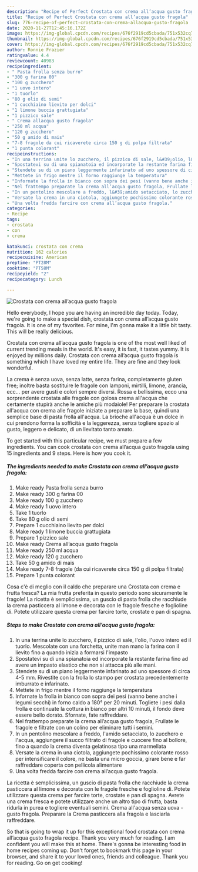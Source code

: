 ```yaml
---
description: "Recipe of Perfect Crostata con crema all’acqua gusto fragola"
title: "Recipe of Perfect Crostata con crema all’acqua gusto fragola"
slug: 776-recipe-of-perfect-crostata-con-crema-allacqua-gusto-fragola
date: 2020-11-27T12:45:16.172Z
image: https://img-global.cpcdn.com/recipes/676f2919cd5cbada/751x532cq70/crostata-con-crema-allacqua-gusto-fragola-recipe-main-photo.jpg
thumbnail: https://img-global.cpcdn.com/recipes/676f2919cd5cbada/751x532cq70/crostata-con-crema-allacqua-gusto-fragola-recipe-main-photo.jpg
cover: https://img-global.cpcdn.com/recipes/676f2919cd5cbada/751x532cq70/crostata-con-crema-allacqua-gusto-fragola-recipe-main-photo.jpg
author: Ronnie Frazier
ratingvalue: 4.4
reviewcount: 40983
recipeingredient:
- " Pasta frolla senza burro"
- "300 g farina 00"
- "100 g zucchero"
- "1 uovo intero"
- "1 tuorlo"
- "80 g olio di semi"
- "1 cucchiaino lievito per dolci"
- "1 limone buccia grattugiata"
- "1 pizzico sale"
- " Crema allacqua gusto fragola"
- "250 ml acqua"
- "120 g zucchero"
- "50 g amido di mais"
- "7-8 fragole da cui ricaverete circa 150 g di polpa filtrata"
- "1 punta colorant"
recipeinstructions:
- "In una terrina unite lo zucchero, il pizzico di sale, l&#39;olio, l&#39;uovo intero ed il tuorlo. Mescolate con una forchetta, unite man mano la farina con il lievito fino a quando inizia a formarsi l&#39;impasto"
- "Spostatevi su di una spianatoia ed incorporate la restante farina fino ad avere un impasto elastico che non si attacca più alle mani."
- "Stendete su di un piano leggermente infarinato ad uno spessore di circa 4-5 mm. Rivestite con la frolla lo stampo per crostata precedentemente imburrato e infarinato."
- "Mettete in frigo mentre il forno raggiunge la temperatura"
- "Infornate la frolla in bianco con sopra dei pesi (vanno bene anche i legumi secchi) in forno caldo a 180° per 20 minuti. Togliete i pesi dalla frolla e continuate la cottura in bianco per altri 10 minuti, il fondo deve essere bello dorato. Sfornate, fate raffreddare."
- "Nel frattempo preparate la crema all’acqua gusto fragola, Frullate le fragole e filtrate con un colino per eliminare tutti i semini."
- "In un pentolino mescolare a freddo, l&#39;amido setacciato, lo zucchero e l&#39;acqua, aggiungere il succo filtrato di fragole e cuocere fino al bollore, fino a quando la crema diventa gelatinosa tipo una marmellata"
- "Versate la crema in una ciotola, aggiungete pochissimo colorante rosso per intensificare il colore, ne basta una micro goccia, girare bene e far raffreddare coperta con pellicola alimentare"
- "Una volta fredda farcire con crema all’acqua gusto fragola."
categories:
- Recipe
tags:
- crostata
- con
- crema

katakunci: crostata con crema 
nutrition: 162 calories
recipecuisine: American
preptime: "PT28M"
cooktime: "PT58M"
recipeyield: "2"
recipecategory: Lunch

---
```



![Crostata con crema all’acqua gusto fragola](https://img-global.cpcdn.com/recipes/676f2919cd5cbada/751x532cq70/crostata-con-crema-allacqua-gusto-fragola-recipe-main-photo.jpg)

Hello everybody, I hope you are having an incredible day today. Today, we're going to make a special dish, crostata con crema all’acqua gusto fragola. It is one of my favorites. For mine, I'm gonna make it a little bit tasty. This will be really delicious.

Crostata con crema all’acqua gusto fragola is one of the most well liked of current trending meals in the world. It's easy, it is fast, it tastes yummy. It is enjoyed by millions daily. Crostata con crema all’acqua gusto fragola is something which I have loved my entire life. They are fine and they look wonderful.

La crema è senza uova, senza latte, senza farina, completamente gluten free; inoltre basta sostituire le fragole con lamponi, mirtilli, limone, arancia, ecc… per avere gusti e colori sempre diversi. Rossa e bellissima, ecco una sorprendente crostata alle fragole con golosa crema all&#39;acqua che certamente stupirà anche le amiche più modaiole! Per preparare la crostata all&#39;acqua con crema alle fragole iniziate a preparare la base, quindi una semplice base di pasta frolla all&#39;acqua. La brioche all&#39;acqua è un dolce in cui prendono forma la sofficità e la leggerezza, senza togliere spazio al gusto, leggero e delicato, di un lievitato tanto amato.


To get started with this particular recipe, we must prepare a few ingredients. You can cook crostata con crema all’acqua gusto fragola using 15 ingredients and 9 steps. Here is how you cook it.

<!--inarticleads1-->

##### The ingredients needed to make Crostata con crema all’acqua gusto fragola:

1. Make ready  Pasta frolla senza burro
1. Make ready 300 g farina 00
1. Make ready 100 g zucchero
1. Make ready 1 uovo intero
1. Take 1 tuorlo
1. Take 80 g olio di semi
1. Prepare 1 cucchiaino lievito per dolci
1. Make ready 1 limone buccia grattugiata
1. Prepare 1 pizzico sale
1. Make ready  Crema all’acqua gusto fragola
1. Make ready 250 ml acqua
1. Make ready 120 g zucchero
1. Take 50 g amido di mais
1. Make ready 7-8 fragole (da cui ricaverete circa 150 g di polpa filtrata)
1. Prepare 1 punta colorant


Cosa c&#39;è di meglio con il caldo che preparare una Crostata con crema e frutta fresca? La mia frutta preferita in questo periodo sono sicuramente le fragole! La ricetta è semplicissima, un guscio di pasta frolla che racchiude la crema pasticcera al limone e decorata con le fragole fresche e foglioline di. Potete utilizzare questa crema per farcire torte, crostate e pan di spagna. 

<!--inarticleads2-->

##### Steps to make Crostata con crema all’acqua gusto fragola:

1. In una terrina unite lo zucchero, il pizzico di sale, l&#39;olio, l&#39;uovo intero ed il tuorlo. Mescolate con una forchetta, unite man mano la farina con il lievito fino a quando inizia a formarsi l&#39;impasto
1. Spostatevi su di una spianatoia ed incorporate la restante farina fino ad avere un impasto elastico che non si attacca più alle mani.
1. Stendete su di un piano leggermente infarinato ad uno spessore di circa 4-5 mm. Rivestite con la frolla lo stampo per crostata precedentemente imburrato e infarinato.
1. Mettete in frigo mentre il forno raggiunge la temperatura
1. Infornate la frolla in bianco con sopra dei pesi (vanno bene anche i legumi secchi) in forno caldo a 180° per 20 minuti. Togliete i pesi dalla frolla e continuate la cottura in bianco per altri 10 minuti, il fondo deve essere bello dorato. Sfornate, fate raffreddare.
1. Nel frattempo preparate la crema all’acqua gusto fragola, Frullate le fragole e filtrate con un colino per eliminare tutti i semini.
1. In un pentolino mescolare a freddo, l&#39;amido setacciato, lo zucchero e l&#39;acqua, aggiungere il succo filtrato di fragole e cuocere fino al bollore, fino a quando la crema diventa gelatinosa tipo una marmellata
1. Versate la crema in una ciotola, aggiungete pochissimo colorante rosso per intensificare il colore, ne basta una micro goccia, girare bene e far raffreddare coperta con pellicola alimentare
1. Una volta fredda farcire con crema all’acqua gusto fragola.


La ricetta è semplicissima, un guscio di pasta frolla che racchiude la crema pasticcera al limone e decorata con le fragole fresche e foglioline di. Potete utilizzare questa crema per farcire torte, crostate e pan di spagna. Avrete una crema fresca e potete utilizzare anche un altro tipo di frutta, basta ridurla in purea e togliere eventuali semini. Crema all&#39;acqua senza uova - gusto fragola. Preparare la Crema pasticcera alla fragola e lasciarla raffreddare. 

So that is going to wrap it up for this exceptional food crostata con crema all’acqua gusto fragola recipe. Thank you very much for reading. I am confident you will make this at home. There's gonna be interesting food in home recipes coming up. Don't forget to bookmark this page in your browser, and share it to your loved ones, friends and colleague. Thank you for reading. Go on get cooking!
